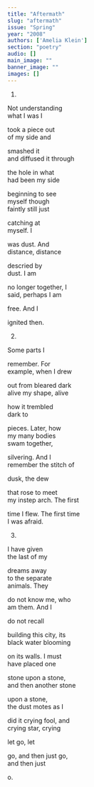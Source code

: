 ```yaml
---
title: "Aftermath"
slug: "aftermath"
issue: "Spring"
year: "2008"
authors: ['Amelia Klein']
section: "poetry"
audio: []
main_image: ""
banner_image: ""
images: []
---
```

1.   
Not understanding   
what I was I

took a piece out   
of my side and

smashed it   
and diffused it through

the hole in what   
had been my side

beginning to see   
myself though   
faintly still just

catching at   
myself. I

was dust. And   
distance, distance

descried by   
dust. I am

no longer together, I   
said, perhaps I am

free. And I

ignited then.

2.

Some parts I

remember. For   
example, when I drew

out from bleared dark   
alive my shape, alive

how it trembled   
dark to

pieces. Later, how   
my many bodies   
swam together,

silvering. And I   
remember the stitch of

dusk, the dew

that rose to meet   
my instep arch. The first

time I flew. The first time   
I was afraid.

3.

I have given   
 the last of my

dreams away   
to the separate   
animals. They

do not know me, who   
 am them. And I

do not recall

building this city, its   
 black water blooming

on its walls. I must   
have placed one

stone upon a stone,   
and then another stone

upon a stone,   
the dust motes as I

did it crying fool, and   
 crying star, crying

let go, let

go, and then just go,   
and then just

o.

